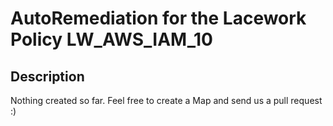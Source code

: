 # AutoRemediation for the Lacework Policy LW_AWS_IAM_10

## Description
Nothing created so far. Feel free to create a Map and send us a pull request :)
